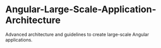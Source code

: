 # Angular-Large-Scale-Application-Architecture
Advanced architecture and guidelines to create large-scale Angular applications.